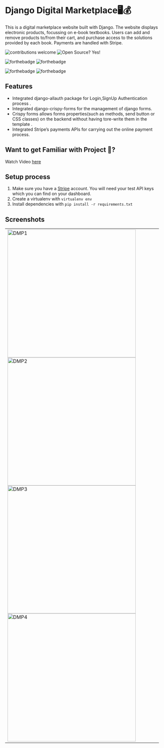 
# Django Digital Marketplace:desktop_computer::moneybag:

This is a digital marketplace website built with Django. The website displays electronic products, focussing on e-book textbooks. Users can add and remove products to/from their cart, and purchase access to the solutions provided by each book. Payments are handled with Stripe.

![contributions welcome](https://img.shields.io/badge/contributions-welcome-brightgreen.svg?style=flat)   ![Open Source? Yes!](https://badgen.net/badge/Open%20Source%20%3F/Yes%21/blue?icon=github)


 ![forthebadge](https://forthebadge.com/images/badges/made-with-javascript.svg) ![forthebadge](https://forthebadge.com/images/badges/made-with-python.svg)
 
 
  ![forthebadge](https://forthebadge.com/images/badges/built-with-love.svg) ![forthebadge](https://forthebadge.com/images/badges/for-you.svg)
## Features
* Integrated django-allauth package for Login,SignUp Authentication process .
* Integrated django-crispy-forms for the management of django forms.
* Crispy forms allows forms properties(such as methods, send button or CSS classes) on the backend without having tore-write them in the template .
* Integrated Stripe’s payments APIs for carrying out the online payment process.

## Want to get Familiar with Project 🤗?
Watch Video [here](https://drive.google.com/file/d/1wX_psXKFKs6ZTNiALivflGuWXnNVQUsc/view?usp=sharing)


## Setup process

1. Make sure you have a [Stripe](https://stripe.com/) account. You will need your test API keys which you can find on your dashboard.
2. Create a virtualenv with `virtualenv env`
3. Install dependencies with `pip install -r requirements.txt`

## Screenshots
<table>
 <tr>
  <td>
   <img width="420" alt="DMP1" src="https://user-images.githubusercontent.com/52202163/119264480-06ccb400-bc01-11eb-955b-37430edf8c30.png">
   <img width="420" alt="DMP2" src="https://user-images.githubusercontent.com/52202163/119264946-a3dc1c80-bc02-11eb-93de-ea9521bdc495.png">
   <img width="420" alt="DMP3" src="https://user-images.githubusercontent.com/52202163/119264490-0d5b2b80-bc01-11eb-9044-db0834b529a2.png">
   <img width="420" alt="DMP4" src="https://user-images.githubusercontent.com/52202163/119264491-0df3c200-bc01-11eb-865e-6964615ca7c0.png">
   <td/>
  <tr/>
 </table>


